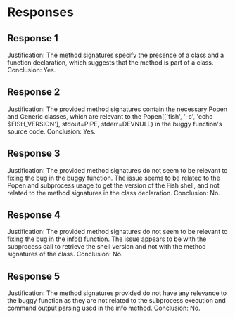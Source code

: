 # Responses
## Response 1
Justification: The method signatures specify the presence of a class and a function declaration, which suggests that the method is part of a class.
Conclusion: Yes.

## Response 2
Justification: The provided method signatures contain the necessary Popen and Generic classes, which are relevant to the Popen(['fish', '-c', 'echo $FISH_VERSION'], stdout=PIPE, stderr=DEVNULL) in the buggy function's source code.
Conclusion: Yes.

## Response 3
Justification: The provided method signatures do not seem to be relevant to fixing the bug in the buggy function. The issue seems to be related to the Popen and subprocess usage to get the version of the Fish shell, and not related to the method signatures in the class declaration.
Conclusion: No.

## Response 4
Justification: The provided method signatures do not seem to be relevant to fixing the bug in the info() function. The issue appears to be with the subprocess call to retrieve the shell version and not with the method signatures of the class.
Conclusion: No.

## Response 5
Justification: The method signatures provided do not have any relevance to the buggy function as they are not related to the subprocess execution and command output parsing used in the info method.
Conclusion: No.

